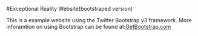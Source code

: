 #Exceptional Reality Website(bootstraped version)

This is a example website using the Twitter Bootstrap v3 framework.
More inforamtion on using Bootstrap can be found at:[GetBootstrap.com](http://getbootstarp.com)
